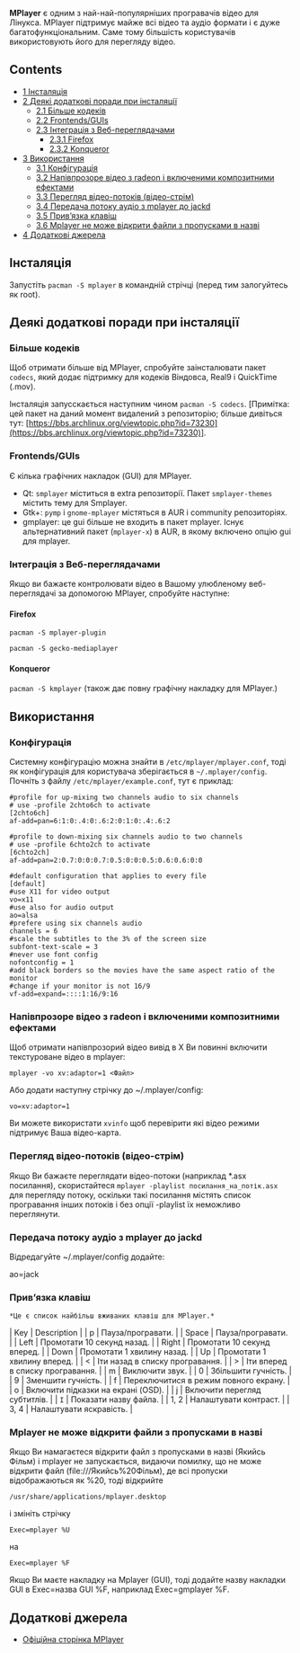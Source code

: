 **MPlayer** є одним з най-най-популярніших програвачів відео для Лінукса. MPlayer підтримує майже всі відео та аудіо формати і є дуже багатофункціональним. Саме тому більшість користувачів використовують його для перегляду відео.

## Contents

*   [1 Інсталяція](#.D0.86.D0.BD.D1.81.D1.82.D0.B0.D0.BB.D1.8F.D1.86.D1.96.D1.8F)
*   [2 Деякі додаткові поради при інсталяції](#.D0.94.D0.B5.D1.8F.D0.BA.D1.96_.D0.B4.D0.BE.D0.B4.D0.B0.D1.82.D0.BA.D0.BE.D0.B2.D1.96_.D0.BF.D0.BE.D1.80.D0.B0.D0.B4.D0.B8_.D0.BF.D1.80.D0.B8_.D1.96.D0.BD.D1.81.D1.82.D0.B0.D0.BB.D1.8F.D1.86.D1.96.D1.97)
    *   [2.1 Більше кодеків](#.D0.91.D1.96.D0.BB.D1.8C.D1.88.D0.B5_.D0.BA.D0.BE.D0.B4.D0.B5.D0.BA.D1.96.D0.B2)
    *   [2.2 Frontends/GUIs](#Frontends.2FGUIs)
    *   [2.3 Інтеграція з Веб-переглядачами](#.D0.86.D0.BD.D1.82.D0.B5.D0.B3.D1.80.D0.B0.D1.86.D1.96.D1.8F_.D0.B7_.D0.92.D0.B5.D0.B1-.D0.BF.D0.B5.D1.80.D0.B5.D0.B3.D0.BB.D1.8F.D0.B4.D0.B0.D1.87.D0.B0.D0.BC.D0.B8)
        *   [2.3.1 Firefox](#Firefox)
        *   [2.3.2 Konqueror](#Konqueror)
*   [3 Використання](#.D0.92.D0.B8.D0.BA.D0.BE.D1.80.D0.B8.D1.81.D1.82.D0.B0.D0.BD.D0.BD.D1.8F)
    *   [3.1 Конфігурація](#.D0.9A.D0.BE.D0.BD.D1.84.D1.96.D0.B3.D1.83.D1.80.D0.B0.D1.86.D1.96.D1.8F)
    *   [3.2 Напівпрозоре відео з radeon і включеними композитними ефектами](#.D0.9D.D0.B0.D0.BF.D1.96.D0.B2.D0.BF.D1.80.D0.BE.D0.B7.D0.BE.D1.80.D0.B5_.D0.B2.D1.96.D0.B4.D0.B5.D0.BE_.D0.B7_radeon_.D1.96_.D0.B2.D0.BA.D0.BB.D1.8E.D1.87.D0.B5.D0.BD.D0.B8.D0.BC.D0.B8_.D0.BA.D0.BE.D0.BC.D0.BF.D0.BE.D0.B7.D0.B8.D1.82.D0.BD.D0.B8.D0.BC.D0.B8_.D0.B5.D1.84.D0.B5.D0.BA.D1.82.D0.B0.D0.BC.D0.B8)
    *   [3.3 Перегляд відео-потоків (відео-стрім)](#.D0.9F.D0.B5.D1.80.D0.B5.D0.B3.D0.BB.D1.8F.D0.B4_.D0.B2.D1.96.D0.B4.D0.B5.D0.BE-.D0.BF.D0.BE.D1.82.D0.BE.D0.BA.D1.96.D0.B2_.28.D0.B2.D1.96.D0.B4.D0.B5.D0.BE-.D1.81.D1.82.D1.80.D1.96.D0.BC.29)
    *   [3.4 Передача потоку аудіо з mplayer до jackd](#.D0.9F.D0.B5.D1.80.D0.B5.D0.B4.D0.B0.D1.87.D0.B0_.D0.BF.D0.BE.D1.82.D0.BE.D0.BA.D1.83_.D0.B0.D1.83.D0.B4.D1.96.D0.BE_.D0.B7_mplayer_.D0.B4.D0.BE_jackd)
    *   [3.5 Прив’язка клавіш](#.D0.9F.D1.80.D0.B8.D0.B2.E2.80.99.D1.8F.D0.B7.D0.BA.D0.B0_.D0.BA.D0.BB.D0.B0.D0.B2.D1.96.D1.88)
    *   [3.6 Mplayer не може відкрити файли з пропусками в назві](#Mplayer_.D0.BD.D0.B5_.D0.BC.D0.BE.D0.B6.D0.B5_.D0.B2.D1.96.D0.B4.D0.BA.D1.80.D0.B8.D1.82.D0.B8_.D1.84.D0.B0.D0.B9.D0.BB.D0.B8_.D0.B7_.D0.BF.D1.80.D0.BE.D0.BF.D1.83.D1.81.D0.BA.D0.B0.D0.BC.D0.B8_.D0.B2_.D0.BD.D0.B0.D0.B7.D0.B2.D1.96)
*   [4 Додаткові джерела](#.D0.94.D0.BE.D0.B4.D0.B0.D1.82.D0.BA.D0.BE.D0.B2.D1.96_.D0.B4.D0.B6.D0.B5.D1.80.D0.B5.D0.BB.D0.B0)

## Інсталяція

Запустіть `pacman -S mplayer` в командній стрічці (перед тим залогуйтесь як root).

## Деякі додаткові поради при інсталяції

### Більше кодеків

Щоб отримати більше від MPlayer, спробуйте заінсталювати пакет `codecs`, який додає підтримку для кодеків Віндовса, Real9 і QuickTime (.mov).

Інсталяція запусскається наступним чином `pacman -S codecs`. [Примітка: цей пакет на даний момент видалений з репозиторію; більше дивіться тут: [https://bbs.archlinux.org/viewtopic.php?id=73230](https://bbs.archlinux.org/viewtopic.php?id=73230)].

### Frontends/GUIs

Є кілька графічних накладок (GUI) для MPlayer.

*   Qt: `smplayer` міститься в extra репозиторії. Пакет `smplayer-themes` містить тему для Smplayer.
*   Gtk+: `pymp` і `gnome-mplayer` містяться в AUR і community репозиторіях.
*   gmplayer: це gui більше не входить в пакет mplayer. Існує альтернативний пакет (`mplayer-x`) в AUR, в якому включено опцію gui для mplayer.

### Інтеграція з Веб-переглядачами

Якщо ви бажаєте контролювати відео в Вашому улюбленому веб-переглядачі за допомогою MPlayer, спробуйте наступне:

#### Firefox

`pacman -S mplayer-plugin`

`pacman -S gecko-mediaplayer`

#### Konqueror

`pacman -S kmplayer` (також дає повну графічну накладку для MPlayer.)

## Використання

### Конфігурація

Системну конфігурацію можна знайти в `/etc/mplayer/mplayer.conf`, тоді як конфігурація для користувача зберігається в `~/.mplayer/config`. Почніть з файлу `/etc/mplayer/example.conf`, тут є приклад:

```
#profile for up-mixing two channels audio to six channels
# use -profile 2chto6ch to activate
[2chto6ch]
af-add=pan=6:1:0:.4:0:.6:2:0:1:0:.4:.6:2

#profile to down-mixing six channels audio to two channels
# use -profile 6chto2ch to activate
[6chto2ch]
af-add=pan=2:0.7:0:0:0.7:0.5:0:0:0.5:0.6:0.6:0:0

#default configuration that applies to every file
[default]
#use X11 for video output
vo=x11
#use also for audio output
ao=alsa
#prefere using six channels audio
channels = 6
#scale the subtitles to the 3% of the screen size
subfont-text-scale = 3
#never use font config
nofontconfig = 1
#add black borders so the movies have the same aspect ratio of the monitor
#change if your monitor is not 16/9
vf-add=expand=::::1:16/9:16

```

### Напівпрозоре відео з radeon і включеними композитними ефектами

Щоб отримати напівпрозорий відео вивід в X Ви повинні включити текстуроване відео в mplayer:

```
mplayer -vo xv:adaptor=1 <Файл>

```

Або додати наступну стрічку до ~/.mplayer/config:

```
vo=xv:adaptor=1

```

Ви можете використати `xvinfo` щоб перевірити які відео режими підтримує Ваша відео-карта.

### Перегляд відео-потоків (відео-стрім)

Якщо Ви бажаєте переглядати відео-потоки (наприклад *.asx посилання), скористайтеся `mplayer -playlist посилання_на_потік.asx` для перегляду потоку, оскільки такі посилання містять список програвання інших потоків і без опції -playlist їх неможливо переглянути.

### Передача потоку аудіо з mplayer до jackd

Відредагуйте ~/.mplayer/config додайте:

ao=jack

### Прив’язка клавіш

	*Це є список найбільш вживаних клавіш для MPlayer.*

| Key | Description |
| p | Пауза/програвати. |
| Space | Пауза/програвати. |
| Left | Промотати 10 секунд назад. |
| Right | Промотати 10 секунд вперед. |
| Down | Промотати 1 хвилину назад. |
| Up | Промотати 1 хвилину вперед. |
| < | Іти назад в списку програвання. |
| > | Іти вперед в списку програвання. |
| m | Виключити звук. |
| 0 | Збільшити гучність. |
| 9 | Зменшити гучність. |
| f | Переключитися в режим повного екрану. |
| o | Включити підказки на екрані (OSD). |
| j | Включити перегляд субтитлів. |
| `I` | Показати назву файла. |
| 1, 2 | Налаштувати контраст. |
| 3, 4 | Налаштувати яскравість. |

### Mplayer не може відкрити файли з пропусками в назві

Якщо Ви намагаєтеся відкрити файл з пропусками в назві (Якийсь Фільм) і mplayer не запускається, видаючи помилку, що не може відкрити файл (file:///Якийсь%20Фільм), де всі пропуски відображаються як %20, тоді відкрийте

```
/usr/share/applications/mplayer.desktop

```

і змініть стрічку

```
Exec=mplayer %U

```

на

```
Exec=mplayer %F

```

Якщо Ви маєте накладку на Mplayer (GUI), тоді додайте назву накладки GUI в Exec=назва GUI %F, наприклад Exec=gmplayer %F.

## Додаткові джерела

*   [Офіційна сторінка MPlayer](http://www.mplayerhq.hu/)